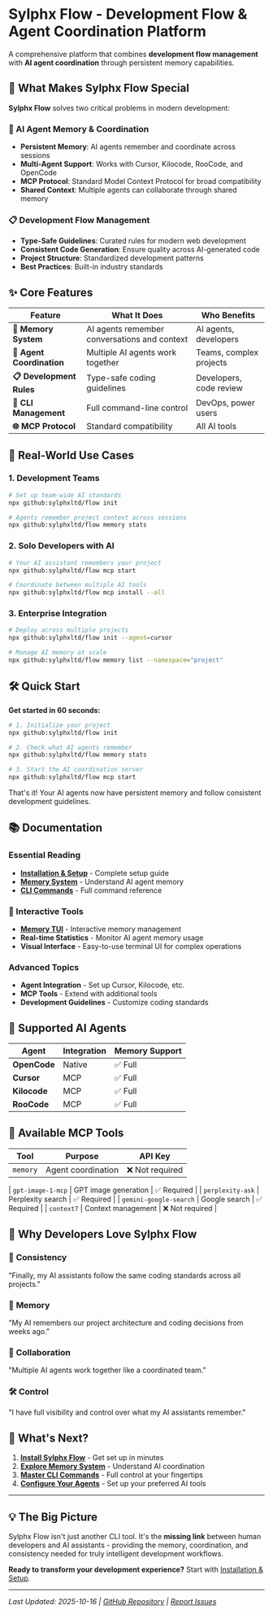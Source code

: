 # Sylphx Flow - Development Flow & Agent Coordination Platform

A comprehensive platform that combines **development flow management** with **AI agent coordination** through persistent memory capabilities.

## 🚀 What Makes Sylphx Flow Special

**Sylphx Flow** solves two critical problems in modern development:

### 🧠 AI Agent Memory & Coordination
- **Persistent Memory**: AI agents remember and coordinate across sessions
- **Multi-Agent Support**: Works with Cursor, Kilocode, RooCode, and OpenCode  
- **MCP Protocol**: Standard Model Context Protocol for broad compatibility
- **Shared Context**: Multiple agents can collaborate through shared memory

### 📋 Development Flow Management
- **Type-Safe Guidelines**: Curated rules for modern web development
- **Consistent Code Generation**: Ensure quality across AI-generated code
- **Project Structure**: Standardized development patterns
- **Best Practices**: Built-in industry standards

## ✨ Core Features

| Feature | What It Does | Who Benefits |
|---------|--------------|--------------|
| **🧠 Memory System** | AI agents remember conversations and context | AI agents, developers |
| **🤖 Agent Coordination** | Multiple AI agents work together | Teams, complex projects |
| **📋 Development Rules** | Type-safe coding guidelines | Developers, code review |
| **🔧 CLI Management** | Full command-line control | DevOps, power users |
| **🌐 MCP Protocol** | Standard compatibility | All AI tools |

## 🎯 Real-World Use Cases

### 1. **Development Teams**
```bash
# Set up team-wide AI standards
npx github:sylphxltd/flow init

# Agents remember project context across sessions
npx github:sylphxltd/flow memory stats
```

### 2. **Solo Developers with AI**
```bash
# Your AI assistant remembers your project
npx github:sylphxltd/flow mcp start

# Coordinate between multiple AI tools
npx github:sylphxltd/flow mcp install --all
```

### 3. **Enterprise Integration**
```bash
# Deploy across multiple projects
npx github:sylphxltd/flow init --agent=cursor

# Manage AI memory at scale
npx github:sylphxltd/flow memory list --namespace="project"
```

## 🛠️ Quick Start

**Get started in 60 seconds:**

```bash
# 1. Initialize your project
npx github:sylphxltd/flow init

# 2. Check what AI agents remember
npx github:sylphxltd/flow memory stats

# 3. Start the AI coordination server
npx github:sylphxltd/flow mcp start
```

That's it! Your AI agents now have persistent memory and follow consistent development guidelines.

## 📚 Documentation

### Essential Reading
- **[Installation & Setup](Installation-&-Setup)** - Complete setup guide
- **[Memory System](Memory-System)** - Understand AI agent memory
- **[CLI Commands](CLI-Commands)** - Full command reference

### 🎯 Interactive Tools
- **[Memory TUI](CLI-Commands#memory-tui---launch-interactive-tui)** - Interactive memory management
- **Real-time Statistics** - Monitor AI agent memory usage
- **Visual Interface** - Easy-to-use terminal UI for complex operations

### Advanced Topics
- **Agent Integration** - Set up Cursor, Kilocode, etc.
- **MCP Tools** - Extend with additional tools
- **Development Guidelines** - Customize coding standards

## 🤖 Supported AI Agents

| Agent | Integration | Memory Support |
|-------|-------------|----------------|
| **OpenCode** | Native | ✅ Full |
| **Cursor** | MCP | ✅ Full |
| **Kilocode** | MCP | ✅ Full |
| **RooCode** | MCP | ✅ Full |

## 🔌 Available MCP Tools

| Tool | Purpose | API Key |
|------|---------|---------|
| `memory` | Agent coordination | ❌ Not required |

| `gpt-image-1-mcp` | GPT image generation | ✅ Required |
| `perplexity-ask` | Perplexity search | ✅ Required |
| `gemini-google-search` | Google search | ✅ Required |
| `context7` | Context management | ❌ Not required |

## 🎯 Why Developers Love Sylphx Flow

### 🔄 **Consistency**
"Finally, my AI assistants follow the same coding standards across all projects."

### 🧠 **Memory**
"My AI remembers our project architecture and coding decisions from weeks ago."

### 🤝 **Collaboration**
"Multiple AI agents work together like a coordinated team."

### 🛠️ **Control**
"I have full visibility and control over what my AI assistants remember."

## 🚀 What's Next?

1. **[Install Sylphx Flow](Installation-&-Setup)** - Get set up in minutes
2. **[Explore Memory System](Memory-System)** - Understand AI coordination
3. **[Master CLI Commands](CLI-Commands)** - Full control at your fingertips
4. **[Configure Your Agents](Installation-&-Setup#agent-configuration)** - Set up your preferred AI tools

---

## 💡 The Big Picture

Sylphx Flow isn't just another CLI tool. It's the **missing link** between human developers and AI assistants - providing the memory, coordination, and consistency needed for truly intelligent development workflows.

**Ready to transform your development experience?** Start with [Installation & Setup](Installation-&-Setup).

---

*Last Updated: 2025-10-16 | [GitHub Repository](https://github.com/sylphxltd/flow) | [Report Issues](https://github.com/sylphxltd/flow/issues)*